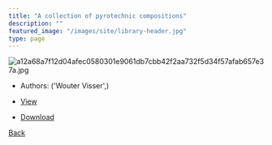 ```yaml
---
title: "A collection of pyrotechnic compositions"
description: ""
featured_image: "/images/site/library-header.jpg"
type: page
---
```


![a12a68a7f12d04afec0580301e9061db7cbb42f2aa732f5d34f57afab657e37a.jpg](https://drive.google.com/uc?export=view&id=1T1_fClA_-D8C9jnMPf665gYsXm0zeGSr)
* Authors: ('Wouter Visser',)
* <a href="https://drive.google.com/uc?export=view&id=1LfLPIOATVvlNOXSE9_f4OAq5EIkQhDx3" target="_blank">View</a>

* [Download](https://drive.google.com/uc?export=download&id=1LfLPIOATVvlNOXSE9_f4OAq5EIkQhDx3)

[Back](/library/)
